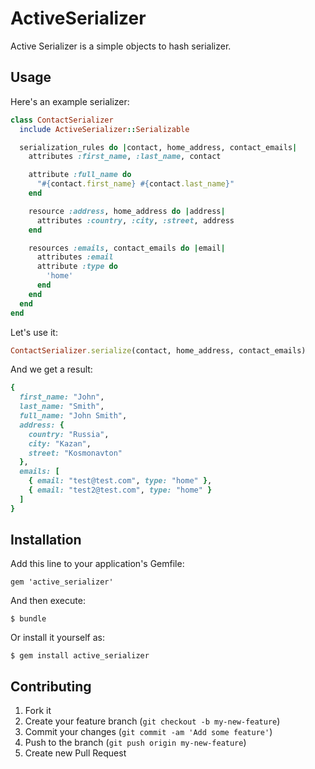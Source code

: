 # ActiveSerializer

Active Serializer is a simple objects to hash serializer.

## Usage

Here's an example serializer:
```ruby
class ContactSerializer
  include ActiveSerializer::Serializable

  serialization_rules do |contact, home_address, contact_emails|
    attributes :first_name, :last_name, contact

    attribute :full_name do
      "#{contact.first_name} #{contact.last_name}"
    end

    resource :address, home_address do |address|
      attributes :country, :city, :street, address
    end

    resources :emails, contact_emails do |email|
      attributes :email
      attribute :type do
        'home'
      end
    end
  end
end
```

Let's use it:
```ruby
ContactSerializer.serialize(contact, home_address, contact_emails)
```

And we get a result:
```ruby
{
  first_name: "John",
  last_name: "Smith",
  full_name: "John Smith",
  address: {
    country: "Russia",
    city: "Kazan",
    street: "Kosmonavton"
  },
  emails: [
    { email: "test@test.com", type: "home" },
    { email: "test2@test.com", type: "home" }
  ]
}
```

## Installation

Add this line to your application's Gemfile:

    gem 'active_serializer'

And then execute:

    $ bundle

Or install it yourself as:

    $ gem install active_serializer

## Contributing

1. Fork it
2. Create your feature branch (`git checkout -b my-new-feature`)
3. Commit your changes (`git commit -am 'Add some feature'`)
4. Push to the branch (`git push origin my-new-feature`)
5. Create new Pull Request

